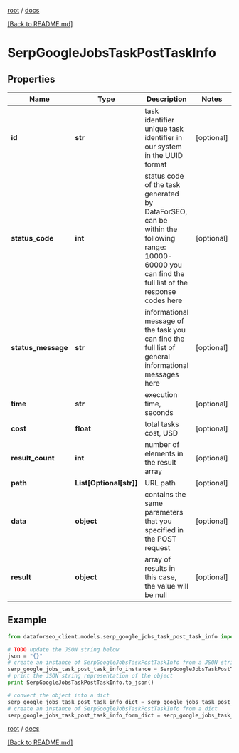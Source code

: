[root](./../ "root") / [docs](./ "docs")

[[Back to README.md]](./../README.md "[Back to README.md]")

# SerpGoogleJobsTaskPostTaskInfo

## Properties

Name | Type | Description | Notes
------------ | ------------- | ------------- | -------------
**id** | **str** | task identifier unique task identifier in our system in the UUID format | [optional]
**status_code** | **int** | status code of the task generated by DataForSEO, can be within the following range: 10000-60000 you can find the full list of the response codes here | [optional]
**status_message** | **str** | informational message of the task you can find the full list of general informational messages here | [optional]
**time** | **str** | execution time, seconds | [optional]
**cost** | **float** | total tasks cost, USD | [optional]
**result_count** | **int** | number of elements in the result array | [optional]
**path** | **List[Optional[str]]** | URL path | [optional]
**data** | **object** | contains the same parameters that you specified in the POST request | [optional]
**result** | **object** | array of results in this case, the value will be null | [optional]

## Example

```python
from dataforseo_client.models.serp_google_jobs_task_post_task_info import SerpGoogleJobsTaskPostTaskInfo

# TODO update the JSON string below
json = "{}"
# create an instance of SerpGoogleJobsTaskPostTaskInfo from a JSON string
serp_google_jobs_task_post_task_info_instance = SerpGoogleJobsTaskPostTaskInfo.from_json(json)
# print the JSON string representation of the object
print SerpGoogleJobsTaskPostTaskInfo.to_json()

# convert the object into a dict
serp_google_jobs_task_post_task_info_dict = serp_google_jobs_task_post_task_info_instance.to_dict()
# create an instance of SerpGoogleJobsTaskPostTaskInfo from a dict
serp_google_jobs_task_post_task_info_form_dict = serp_google_jobs_task_post_task_info.from_dict(serp_google_jobs_task_post_task_info_dict)
```

  

[root](./../ "root") / [docs](./ "docs")

[[Back to README.md]](./../README.md "[Back to README.md]")